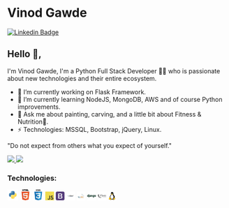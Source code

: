 # Vinod Gawde
[![Linkedin Badge](https://img.shields.io/badge/-vinodgawde-blue?style=flat-square&logo=Linkedin&logoColor=white&link=https://www.linkedin.com/in/vinodgawde/)](https://www.linkedin.com/in/vinodgawde/)

## Hello 👋, 
I'm Vinod Gawde, I'm a Python Full Stack Developer 👨‍💻 who is passionate about new technologies and their entire ecosystem. 

- 🔭 I’m currently working on Flask Framework.
- 🌱 I’m currently learning NodeJS, MongoDB, AWS and of course Python improvements.
- 💬 Ask me about painting, carving, and a little bit about Fitness & Nutrition💪.
-  ⚡ Technologies: MSSQL, Bootstrap, jQuery, Linux.

"Do not expect from others what you expect of yourself." 

<p align="justify">
  <a href="https://github.com/vinodgawde/github-readme-stats">
    <img
      height="150"
      src="https://github-readme-stats.vercel.app/api?username=VinodGawde&count_private=true&show_icons=true&custom_title=Github%20Status&show=issues&theme=radical"
    />
  </a>
   <a href="https://github.com/VinodGawde/github-readme-stats">
    <img
      height="150"
      src="https://github-readme-stats.vercel.app/api/top-langs/?username=VinodGawde&layout=compact&theme=radical" />
  </a>  
</p>

### Technologies:
<code><img height="25" src="https://raw.githubusercontent.com/github/explore/80688e429a7d4ef2fca1e82350fe8e3517d3494d/topics/python/python.png"></code>
<code><img height="25" src="https://raw.githubusercontent.com/github/explore/80688e429a7d4ef2fca1e82350fe8e3517d3494d/topics/html/html.png"></code>
<code><img height="25" src="https://raw.githubusercontent.com/github/explore/80688e429a7d4ef2fca1e82350fe8e3517d3494d/topics/css/css.png"></code>
<code><img height="20" src="https://raw.githubusercontent.com/github/explore/80688e429a7d4ef2fca1e82350fe8e3517d3494d/topics/javascript/javascript.png"></code> 
<code><img height="20" src="https://raw.githubusercontent.com/github/explore/80688e429a7d4ef2fca1e82350fe8e3517d3494d/topics/bootstrap/bootstrap.png"></code> 
<code><img height="20" src="https://raw.githubusercontent.com/github/explore/80688e429a7d4ef2fca1e82350fe8e3517d3494d/topics/jquery/jquery.png"></code>
<code><img height="20" src="https://raw.githubusercontent.com/github/explore/80688e429a7d4ef2fca1e82350fe8e3517d3494d/topics/mysql/mysql.png"></code>
<code><img height="20" src="https://raw.githubusercontent.com/github/explore/80688e429a7d4ef2fca1e82350fe8e3517d3494d/topics/django/django.png"></code>
<code><img height="20" src="https://raw.githubusercontent.com/github/explore/80688e429a7d4ef2fca1e82350fe8e3517d3494d/topics/flask/flask.png"></code>
<code><img height="20" src="https://raw.githubusercontent.com/github/explore/80688e429a7d4ef2fca1e82350fe8e3517d3494d/topics/linux/linux.png"></code>
